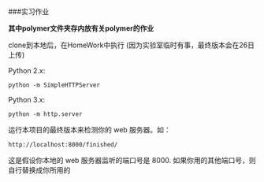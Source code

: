###实习作业

**其中polymer文件夹存内放有关polymer的作业**

clone到本地后，在HomeWork中执行
(因为实验室临时有事，最终版本会在26日上传)

Python 2.x:
```
python -m SimpleHTTPServer
```

Python 3.x:
```
python -m http.server 
```

运行本项目的最终版本来检测你的 web 服务器。如：
```
http://localhost:8000/finished/
```

这是假设你本地的 web 服务器监听的端口号是 8000. 如果你用的其他端口号，则自行替换成你所用的